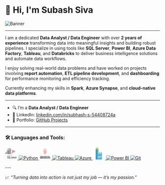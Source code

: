 # 👋 Hi, I'm Subash Siva

![Banner]("#") <!-- Replace with your own image or banner link -->

---

I am a dedicated **Data Analyst / Data Engineer** with over **2 years of experience** transforming data into meaningful insights and building robust pipelines. I specialize in using tools like **SQL Server**, **Power BI**, **Azure Data Factory**, **Tableau**, and **Databricks** to deliver business intelligence solutions and automate data workflows.  

I enjoy solving real-world data problems and have worked on projects involving **report automation**, **ETL pipeline development**, and **dashboarding** for performance monitoring and efficiency tracking.  

Currently enhancing my skills in **Spark**, **Azure Synapse**, and **cloud-native data platforms**.

---

- 🔍 I’m a **Data Analyst / Data Engineer**
- 💼 LinkedIn: [linkedin.com/in/subhash-s-54408724a](https://www.linkedin.com/in/subhash-s-54408724a)
- 📂 Portfolio: [GitHub Projects](https://subash0719.github.io/) 

---

### 🛠️ Languages and Tools:
<p align="left">
  <!-- SQL Server -->
  <a href="https://www.microsoft.com/en-us/sql-server" target="_blank">
    <img src="sqlserver.jpeg" alt="SQL Server" width="40" height="40"/>
  </a>

  <!-- Python -->
  <a href="https://www.python.org/" target="_blank">
    <img src="https://cdn.jsdelivr.net/gh/devicons/devicon/icons/python/python-original.svg" alt="Python" width="40" height="40"/>
  </a>

  <!-- Databricks -->
  <a href="https://www.databricks.com/" target="_blank">
    <img src="adbimg.png" alt="Databricks" width="40" height="40"/>
  </a>

  <!-- Tableau -->
  <a href="https://www.tableau.com/" target="_blank">
    <img src="https://img.icons8.com/color/48/tableau-software.png" alt="Tableau" width="40" height="40"/>
  </a>

  <!-- Azure -->
  <a href="https://azure.microsoft.com/" target="_blank">
    <img src="https://cdn.jsdelivr.net/gh/devicons/devicon/icons/azure/azure-original.svg" alt="Azure" width="40" height="40"/>
  </a>

  <!-- Azure Data Factory -->
  <a href="https://learn.microsoft.com/en-us/azure/data-factory/" target="_blank">
    <img src="adfimage.png" alt="Azure Data Factory" width="40" height="40"/>
  </a>

  <!-- Power BI -->
  <a href="https://powerbi.microsoft.com/" target="_blank">
    <img src="https://img.icons8.com/color/48/000000/power-bi.png" alt="Power BI" width="40" height="40"/>
  </a>

  <!-- Git -->
  <a href="https://git-scm.com/" target="_blank">
    <img src="https://img.icons8.com/color/48/000000/git.png" alt="Git" width="40" height="40"/>
  </a>
</p>
---

📈 _“Turning data into action is not just my job — it’s my passion.”_

